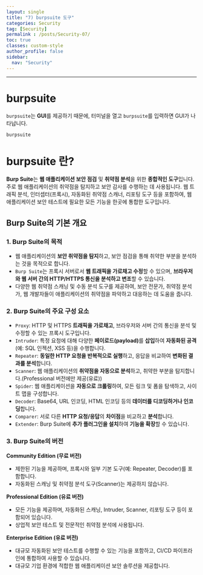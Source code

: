```yaml
---
layout: single
title: "7) burpsuite 도구"
categories: Security
tag: [Security]
permalink : /posts/Security-07/
toc: true
classes: custom-style
author_profile: false
sidebar:
  nav: "Security"
---
```


<hr>

# burpsuite

`burpsuite`는 **GUI**를 제공하기 때문에, 터미널을 열고 `burpsuite`를 입력하면 GUI가 나타납니다.

```bash
burpsuite
```

# burpsuite 란?

**Burp Suite**는 <b>웹 애플리케이션 보안 점검</b> 및 <b>취약점 분석</b>을 위한 <b>종합적인 도구</b>입니다. 주로 웹 애플리케이션의 취약점을 탐지하고 보안 감사를 수행하는 데 사용됩니다. 웹 트래픽 분석, 인터셉터(프록시), 자동화된 취약점 스캐너, 리포팅 도구 등을 포함하여, 웹 애플리케이션 보안 테스트에 필요한 모든 기능을 한곳에 통합한 도구입니다.

## Burp Suite의 기본 개요

### 1. Burp Suite의 목적

- 웹 애플리케이션의 **보안 취약점을 탐지**하고, 보안 점검을 통해 취약한 부분을 분석하는 것을 목적으로 합니다.
- `Burp Suite`는 프록시 서버로서 <b>웹 트래픽을 가로채고 수정</b>할 수 있으며, <b>브라우저와 웹 서버 간의 HTTP/HTTPS 통신을 분석하고 변조</b>할 수 있습니다.
- 다양한 웹 취약점 스캐닝 및 수동 분석 도구를 제공하여, 보안 전문가, 취약점 분석가, 웹 개발자들이 애플리케이션의 취약점을 파악하고 대응하는 데 도움을 줍니다.

### 2. Burp Suite의 주요 구성 요소

- `Proxy`: HTTP 및 HTTPS <b>트래픽을 가로채고</b>, 브라우저와 서버 간의 통신을 분석 및 수정할 수 있는 프록시 도구입니다.
- `Intruder`: 특정 요청에 대해 다양한 <b>페이로드(payload)</b>를 <b>삽입</b>하여 <b>자동화된 공격</b>(예: SQL 인젝션, XSS 등)을 수행합니다.
- `Repeater`: <b>동일한 HTTP 요청을 반복적으로 실행</b>하고, 응답을 비교하여 <b>변화된 결과를 분석</b>합니다.
- `Scanner`: 웹 애플리케이션의 <b>취약점을 자동으로 분석</b>하고, 취약한 부분을 탐지합니다.(Professional 버전에만 제공(유료))
- `Spider`: 웹 애플리케이션을 <b>자동으로 크롤링</b>하여, 모든 링크 및 폼을 탐색하고, 사이트 맵을 구성합니다.
- `Decoder`: Base64, URL 인코딩, HTML 인코딩 등의 <b>데이터를 디코딩하거나 인코딩</b>합니다.
- `Comparer`: 서로 다른 <b>HTTP 요청/응답</b>의 <b>차이점</b>을 비교하고 <b>분석</b>합니다.
- `Extender`: Burp Suite에 <b>추가 플러그인을 설치</b>하여 <b>기능을 확장</b>할 수 있습니다.

### 3. Burp Suite의 버전

<b>Community Edition (무료 버전)</b>

- 제한된 기능을 제공하며, 프록시와 일부 기본 도구(예: Repeater, Decoder)를 포함합니다.
- 자동화된 스캐닝 및 취약점 분석 도구(Scanner)는 제공하지 않습니다.

<b>Professional Edition (유료 버전)</b>

- 모든 기능을 제공하며, 자동화된 스캐닝, Intruder, Scanner, 리포팅 도구 등이 포함되어 있습니다.
- 상업적 보안 테스트 및 전문적인 취약점 분석에 사용됩니다.

<b>Enterprise Edition (유료 버전)</b>

- 대규모 자동화된 보안 테스트를 수행할 수 있는 기능을 포함하고, CI/CD 파이프라인에 통합하여 사용할 수 있습니다.
- 대규모 기업 환경에 적합한 웹 애플리케이션 보안 솔루션을 제공합니다.